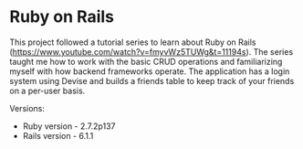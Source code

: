 # Ruby on Rails

This project followed a tutorial series to learn about Ruby on Rails (https://www.youtube.com/watch?v=fmyvWz5TUWg&t=11194s).  The series taught me how to work with the basic CRUD operations and familiarizing myself with how backend frameworks operate.  The application has a login system using Devise and builds a friends table to keep track of your friends on a per-user basis.

Versions:
* Ruby version - 2.7.2p137
* Rails version - 6.1.1
